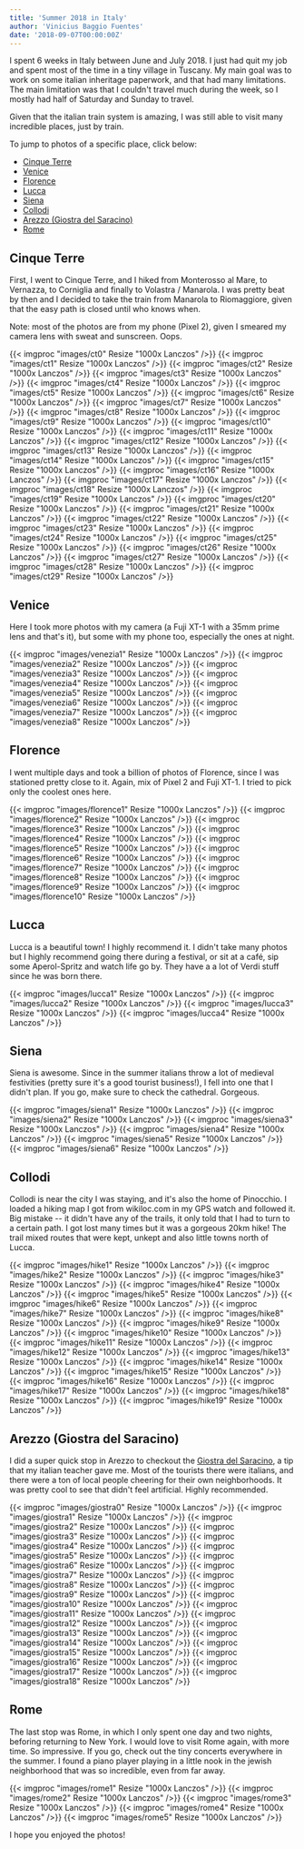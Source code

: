 ```yaml
---
title: 'Summer 2018 in Italy'
author: 'Vinicius Baggio Fuentes'
date: '2018-09-07T00:00:00Z'
---
```


I spent 6 weeks in Italy between June and July 2018. I just had quit my job and spent most of the time in a tiny village in Tuscany. My main goal was to work on some italian inheritage paperwork, and that had many limitations. The main limitation was that I couldn't travel much during the week, so I mostly had half of Saturday and Sunday to travel.

Given that the italian train system is amazing, I was still able to visit many incredible places, just by train.

To jump to photos of a specific place, click below:

- [Cinque Terre](#cinque-terre)
- [Venice](#venice)
- [Florence](#florence)
- [Lucca](#lucca)
- [Siena](#siena)
- [Collodi](#collodi)
- [Arezzo (Giostra del Saracino)](#arezzo-giostra-del-saracino)
- [Rome](#rome)

## Cinque Terre

First, I went to Cinque Terre, and I hiked from Monterosso al Mare, to Vernazza, to Corniglia and finally to Volastra / Manarola. I was pretty beat by then and I decided to take the train from Manarola to Riomaggiore, given that the easy path is closed until who knows when.

Note: most of the photos are from my phone (Pixel 2), given I smeared my camera lens with sweat and sunscreen. Oops.

{{< imgproc "images/ct0" Resize "1000x Lanczos" />}}
{{< imgproc "images/ct1" Resize "1000x Lanczos" />}}
{{< imgproc "images/ct2" Resize "1000x Lanczos" />}}
{{< imgproc "images/ct3" Resize "1000x Lanczos" />}}
{{< imgproc "images/ct4" Resize "1000x Lanczos" />}}
{{< imgproc "images/ct5" Resize "1000x Lanczos" />}}
{{< imgproc "images/ct6" Resize "1000x Lanczos" />}}
{{< imgproc "images/ct7" Resize "1000x Lanczos" />}}
{{< imgproc "images/ct8" Resize "1000x Lanczos" />}}
{{< imgproc "images/ct9" Resize "1000x Lanczos" />}}
{{< imgproc "images/ct10" Resize "1000x Lanczos" />}}
{{< imgproc "images/ct11" Resize "1000x Lanczos" />}}
{{< imgproc "images/ct12" Resize "1000x Lanczos" />}}
{{< imgproc "images/ct13" Resize "1000x Lanczos" />}}
{{< imgproc "images/ct14" Resize "1000x Lanczos" />}}
{{< imgproc "images/ct15" Resize "1000x Lanczos" />}}
{{< imgproc "images/ct16" Resize "1000x Lanczos" />}}
{{< imgproc "images/ct17" Resize "1000x Lanczos" />}}
{{< imgproc "images/ct18" Resize "1000x Lanczos" />}}
{{< imgproc "images/ct19" Resize "1000x Lanczos" />}}
{{< imgproc "images/ct20" Resize "1000x Lanczos" />}}
{{< imgproc "images/ct21" Resize "1000x Lanczos" />}}
{{< imgproc "images/ct22" Resize "1000x Lanczos" />}}
{{< imgproc "images/ct23" Resize "1000x Lanczos" />}}
{{< imgproc "images/ct24" Resize "1000x Lanczos" />}}
{{< imgproc "images/ct25" Resize "1000x Lanczos" />}}
{{< imgproc "images/ct26" Resize "1000x Lanczos" />}}
{{< imgproc "images/ct27" Resize "1000x Lanczos" />}}
{{< imgproc "images/ct28" Resize "1000x Lanczos" />}}
{{< imgproc "images/ct29" Resize "1000x Lanczos" />}}

## Venice

Here I took more photos with my camera (a Fuji XT-1 with a 35mm prime lens and that's it), but some with my phone too, especially the ones at night.

{{< imgproc "images/venezia1" Resize "1000x Lanczos" />}}
{{< imgproc "images/venezia2" Resize "1000x Lanczos" />}}
{{< imgproc "images/venezia3" Resize "1000x Lanczos" />}}
{{< imgproc "images/venezia4" Resize "1000x Lanczos" />}}
{{< imgproc "images/venezia5" Resize "1000x Lanczos" />}}
{{< imgproc "images/venezia6" Resize "1000x Lanczos" />}}
{{< imgproc "images/venezia7" Resize "1000x Lanczos" />}}
{{< imgproc "images/venezia8" Resize "1000x Lanczos" />}}

## Florence

I went multiple days and took a billion of photos of Florence, since I was stationed pretty close to it. Again, mix of Pixel 2 and Fuji XT-1. I tried to pick only the coolest ones here.

{{< imgproc "images/florence1" Resize "1000x Lanczos" />}}
{{< imgproc "images/florence2" Resize "1000x Lanczos" />}}
{{< imgproc "images/florence3" Resize "1000x Lanczos" />}}
{{< imgproc "images/florence4" Resize "1000x Lanczos" />}}
{{< imgproc "images/florence5" Resize "1000x Lanczos" />}}
{{< imgproc "images/florence6" Resize "1000x Lanczos" />}}
{{< imgproc "images/florence7" Resize "1000x Lanczos" />}}
{{< imgproc "images/florence8" Resize "1000x Lanczos" />}}
{{< imgproc "images/florence9" Resize "1000x Lanczos" />}}
{{< imgproc "images/florence10" Resize "1000x Lanczos" />}}

## Lucca

Lucca is a beautiful town! I highly recommend it. I didn't take many photos but I highly recommend going there during a festival, or sit at a café, sip some Aperol-Spritz and watch life go by. They have a a lot of Verdi stuff since he was born there.

{{< imgproc "images/lucca1" Resize "1000x Lanczos" />}}
{{< imgproc "images/lucca2" Resize "1000x Lanczos" />}}
{{< imgproc "images/lucca3" Resize "1000x Lanczos" />}}
{{< imgproc "images/lucca4" Resize "1000x Lanczos" />}}

## Siena

Siena is awesome. Since in the summer italians throw a lot of medieval festivities (pretty sure it's a good tourist business!), I fell into one that I didn't plan. If you go, make sure to check the cathedral. Gorgeous.

{{< imgproc "images/siena1" Resize "1000x Lanczos" />}}
{{< imgproc "images/siena2" Resize "1000x Lanczos" />}}
{{< imgproc "images/siena3" Resize "1000x Lanczos" />}}
{{< imgproc "images/siena4" Resize "1000x Lanczos" />}}
{{< imgproc "images/siena5" Resize "1000x Lanczos" />}}
{{< imgproc "images/siena6" Resize "1000x Lanczos" />}}

## Collodi

Collodi is near the city I was staying, and it's also the home of Pinocchio. I loaded a hiking map I got from wikiloc.com in my GPS watch and followed it. Big mistake -- it didn't have any of the trails, it only told that I had to turn to a certain path. I got lost many times but it was a gorgeous 20km hike! The trail mixed routes that were kept, unkept and also little towns north of Lucca.

{{< imgproc "images/hike1" Resize "1000x Lanczos" />}}
{{< imgproc "images/hike2" Resize "1000x Lanczos" />}}
{{< imgproc "images/hike3" Resize "1000x Lanczos" />}}
{{< imgproc "images/hike4" Resize "1000x Lanczos" />}}
{{< imgproc "images/hike5" Resize "1000x Lanczos" />}}
{{< imgproc "images/hike6" Resize "1000x Lanczos" />}}
{{< imgproc "images/hike7" Resize "1000x Lanczos" />}}
{{< imgproc "images/hike8" Resize "1000x Lanczos" />}}
{{< imgproc "images/hike9" Resize "1000x Lanczos" />}}
{{< imgproc "images/hike10" Resize "1000x Lanczos" />}}
{{< imgproc "images/hike11" Resize "1000x Lanczos" />}}
{{< imgproc "images/hike12" Resize "1000x Lanczos" />}}
{{< imgproc "images/hike13" Resize "1000x Lanczos" />}}
{{< imgproc "images/hike14" Resize "1000x Lanczos" />}}
{{< imgproc "images/hike15" Resize "1000x Lanczos" />}}
{{< imgproc "images/hike16" Resize "1000x Lanczos" />}}
{{< imgproc "images/hike17" Resize "1000x Lanczos" />}}
{{< imgproc "images/hike18" Resize "1000x Lanczos" />}}
{{< imgproc "images/hike19" Resize "1000x Lanczos" />}}

## Arezzo (Giostra del Saracino)

I did a super quick stop in Arezzo to checkout the [Giostra del Saracino](http://giostradelsaracinoarezzo.it/en/), a tip that my italian teacher gave me. Most of the tourists there were italians, and there were a ton of local people cheering for their own neighborhoods. It was pretty cool to see that didn't feel artificial. Highly recommended.

{{< imgproc "images/giostra0" Resize "1000x Lanczos" />}}
{{< imgproc "images/giostra1" Resize "1000x Lanczos" />}}
{{< imgproc "images/giostra2" Resize "1000x Lanczos" />}}
{{< imgproc "images/giostra3" Resize "1000x Lanczos" />}}
{{< imgproc "images/giostra4" Resize "1000x Lanczos" />}}
{{< imgproc "images/giostra5" Resize "1000x Lanczos" />}}
{{< imgproc "images/giostra6" Resize "1000x Lanczos" />}}
{{< imgproc "images/giostra7" Resize "1000x Lanczos" />}}
{{< imgproc "images/giostra8" Resize "1000x Lanczos" />}}
{{< imgproc "images/giostra9" Resize "1000x Lanczos" />}}
{{< imgproc "images/giostra10" Resize "1000x Lanczos" />}}
{{< imgproc "images/giostra11" Resize "1000x Lanczos" />}}
{{< imgproc "images/giostra12" Resize "1000x Lanczos" />}}
{{< imgproc "images/giostra13" Resize "1000x Lanczos" />}}
{{< imgproc "images/giostra14" Resize "1000x Lanczos" />}}
{{< imgproc "images/giostra15" Resize "1000x Lanczos" />}}
{{< imgproc "images/giostra16" Resize "1000x Lanczos" />}}
{{< imgproc "images/giostra17" Resize "1000x Lanczos" />}}
{{< imgproc "images/giostra18" Resize "1000x Lanczos" />}}

## Rome

The last stop was Rome, in which I only spent one day and two nights, beforing returning to New York. I would love to visit Rome again, with more time. So impressive. If you go, check out the tiny concerts everywhere in the summer. I found a piano player playing in a little nook in the jewish neighborhood that was so incredible, even from far away.

{{< imgproc "images/rome1" Resize "1000x Lanczos" />}}
{{< imgproc "images/rome2" Resize "1000x Lanczos" />}}
{{< imgproc "images/rome3" Resize "1000x Lanczos" />}}
{{< imgproc "images/rome4" Resize "1000x Lanczos" />}}
{{< imgproc "images/rome5" Resize "1000x Lanczos" />}}

I hope you enjoyed the photos!
